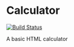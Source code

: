 Calculator
==========

[![Build Status](https://travis-ci.org/jncraton/calculator.svg?branch=master)](https://travis-ci.org/jncraton/calculator)

A basic HTML calculator